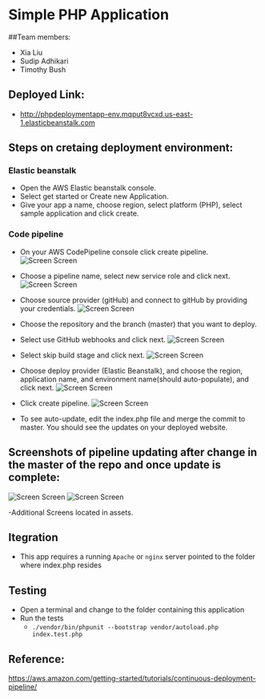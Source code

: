 # Simple PHP Application

##Team members:
- Xia Liu
- Sudip Adhikari
- Timothy Bush

## Deployed Link:
- http://phpdeploymentapp-env.mqput8vcxd.us-east-1.elasticbeanstalk.com

## Steps on cretaing deployment environment:

### Elastic beanstalk
- Open the AWS Elastic beanstalk console.
- Select get started or Create new Application.
- Give your app a name, choose region, select platform (PHP), select sample application and click create.

### Code pipeline
- On your AWS CodePipeline console click create pipeline.
![Screen Screen](https://raw.githubusercontent.com/sadhikari07/deployment-app-php/master/assets/ScreenOne.png) 
- Choose a pipeline name, select new service role and click next.
![Screen Screen](https://raw.githubusercontent.com/sadhikari07/deployment-app-php/master/assets/ScreenTwo.png)
- Choose source provider (gitHub) and connect to gitHub by providing your credentials.
![Screen Screen](https://raw.githubusercontent.com/sadhikari07/deployment-app-php/master/assets/ScreenThree.png)
- Choose the repository and the branch (master) that you want to deploy.
- Select use GitHub webhooks and click next.
![Screen Screen](https://raw.githubusercontent.com/sadhikari07/deployment-app-php/master/assets/ScreenFour.png)
- Select skip build stage and click next.
![Screen Screen](https://raw.githubusercontent.com/sadhikari07/deployment-app-php/master/assets/ScreenFive.png)
- Choose deploy provider (Elastic Beanstalk), and choose the region, application name, and environment name(should auto-populate), and click next.
![Screen Screen](https://raw.githubusercontent.com/sadhikari07/deployment-app-php/master/assets/ScreenSix.png)
- Click create pipeline.
![Screen Screen](https://raw.githubusercontent.com/sadhikari07/deployment-app-php/master/assets/ScreenEight.png)



- To see auto-update, edit the index.php file and merge the commit to master. You should see the updates on your deployed website.

## Screenshots of pipeline updating after change in the master of the repo and once update is complete: 

![Screen Screen](https://raw.githubusercontent.com/sadhikari07/deployment-app-php/master/assets/screen15.png)
![Screen Screen](https://raw.githubusercontent.com/sadhikari07/deployment-app-php/master/assets/screen16.png)


-Additional Screens located in assets. 


## Itegration 
- This app requires a running `Apache` or `nginx` server pointed to the folder where index.php resides

## Testing
- Open a terminal and change to the folder containing this application
- Run the tests
  - `./vendor/bin/phpunit --bootstrap vendor/autoload.php index.test.php`
  
  
 ## Reference: 
 https://aws.amazon.com/getting-started/tutorials/continuous-deployment-pipeline/
